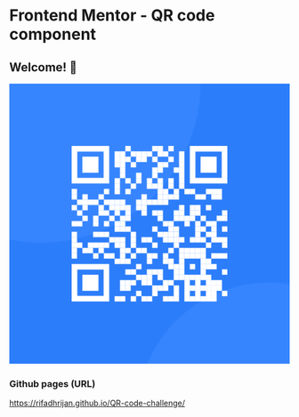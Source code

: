 # Frontend Mentor - QR code component

## Welcome! 👋

![QR code](images/image-qr-code.png)

### Github pages (URL)

https://rifadhrijan.github.io/QR-code-challenge/
